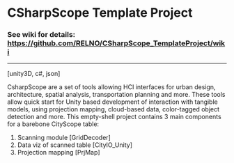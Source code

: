 # CSharpScope Template Project  

### See wiki for details: https://github.com/RELNO/CSharpScope_TemplateProject/wiki

*** 
[unity3D, c#, json]

CsharpScope are a set of tools allowing HCI interfaces for urban design, architecture, spatial analysis, transportation planning and more.  These tools allow quick start for Unity based development of interaction with tangible models, using projection mapping, cloud-based data, color-tagged object detection and more. This empty-shell project contains 3 main components for a barebone CityScope table:

1. Scanning module [GridDecoder]
2. Data viz of scanned table [CityIO_Unity]
3. Projection mapping [PrjMap]

